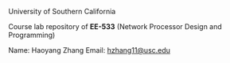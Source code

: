 University of Southern California

Course lab repository of **EE-533** (Network Processor Design and Programming)

Name:   Haoyang Zhang
Email:  hzhang11@usc.edu
